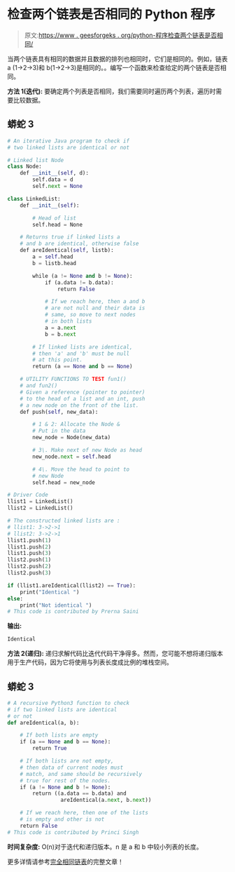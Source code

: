 # 检查两个链表是否相同的 Python 程序

> 原文:[https://www . geesforgeks . org/python-程序检查两个链表是否相同/](https://www.geeksforgeeks.org/python-program-to-check-if-two-linked-lists-are-identical/)

当两个链表具有相同的数据并且数据的排列也相同时，它们是相同的。例如，链表 a (1->2->3)和 b(1->2->3)是相同的。。编写一个函数来检查给定的两个链表是否相同。

**方法 1(迭代):**
要确定两个列表是否相同，我们需要同时遍历两个列表，遍历时需要比较数据。

## 蟒蛇 3

```py
# An iterative Java program to check if 
# two linked lists are identical or not 

# Linked list Node 
class Node: 
    def __init__(self, d):
        self.data = d
        self.next = None

class LinkedList:
    def __init__(self):

        # Head of list 
        self.head = None 

    # Returns true if linked lists a 
    # and b are identical, otherwise false 
    def areIdentical(self, listb): 
        a = self.head
        b = listb.head

        while (a != None and b != None): 
            if (a.data != b.data): 
                return False

            # If we reach here, then a and b 
            # are not null and their data is 
            # same, so move to next nodes 
            # in both lists 
            a = a.next
            b = b.next

        # If linked lists are identical, 
        # then 'a' and 'b' must be null
        # at this point. 
        return (a == None and b == None) 

    # UTILITY FUNCTIONS TO TEST fun1() 
    # and fun2() 
    # Given a reference (pointer to pointer) 
    # to the head of a list and an int, push 
    # a new node on the front of the list. 
    def push(self, new_data):

        # 1 & 2: Allocate the Node & 
        # Put in the data
        new_node = Node(new_data) 

        # 3\. Make next of new Node as head 
        new_node.next = self.head 

        # 4\. Move the head to point to 
        # new Node 
        self.head = new_node

# Driver Code
llist1 = LinkedList() 
llist2 = LinkedList() 

# The constructed linked lists are : 
# llist1: 3->2->1 
# llist2: 3->2->1 
llist1.push(1) 
llist1.push(2) 
llist1.push(3) 
llist2.push(1) 
llist2.push(2) 
llist2.push(3) 

if (llist1.areIdentical(llist2) == True): 
    print("Identical ")
else:
    print("Not identical ")
# This code is contributed by Prerna Saini
```

**输出:**

```py
Identical
```

**方法 2(递归):**
递归求解代码比迭代代码干净得多。然而，您可能不想将递归版本用于生产代码，因为它将使用与列表长度成比例的堆栈空间。

## 蟒蛇 3

```py
# A recursive Python3 function to check 
# if two linked lists are identical 
# or not 
def areIdentical(a, b): 

    # If both lists are empty 
    if (a == None and b == None): 
        return True

    # If both lists are not empty, 
    # then data of current nodes must 
    # match, and same should be recursively 
    # true for rest of the nodes. 
    if (a != None and b != None): 
        return ((a.data == b.data) and 
                 areIdentical(a.next, b.next)) 

    # If we reach here, then one of the lists 
    # is empty and other is not 
    return False
# This code is contributed by Princi Singh
```

**时间复杂度:** O(n)对于迭代和递归版本。n 是 a 和 b 中较小列表的长度。

更多详情请参考[完全相同链表](https://www.geeksforgeeks.org/identical-linked-lists/)的完整文章！